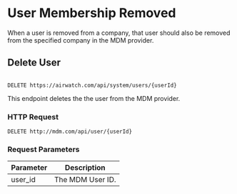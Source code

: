 # User Membership Removed

When a user is removed from a company, that user should also be removed from the specified company in the MDM provider.

## Delete User

```javascript--airwatch

DELETE https://airwatch.com/api/system/users/{userId}

```

This endpoint deletes the the user from the MDM provider.

### HTTP Request

`DELETE http://mdm.com/api/user/{userId}`

### Request Parameters

Parameter | Description
--------- | -----------
user_id | The MDM User ID.

